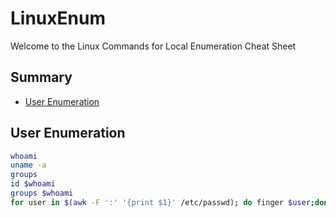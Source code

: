 # LinuxEnum
Welcome to the Linux Commands for Local Enumeration Cheat Sheet


## Summary

* [User Enumeration](#userenumeration)






## User Enumeration
```sh
whoami
uname -a
groups
id $whoami
groups $whoami
for user in $(awk -F ':' '{print $1}' /etc/passwd); do finger $user;done |grep Shell  2>/dev/null
```
